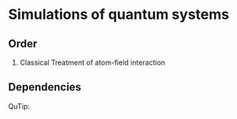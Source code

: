 # Simulations of quantum systems

## Order
1. Classical Treatment of atom-field interaction 

## Dependencies
QuTip: 